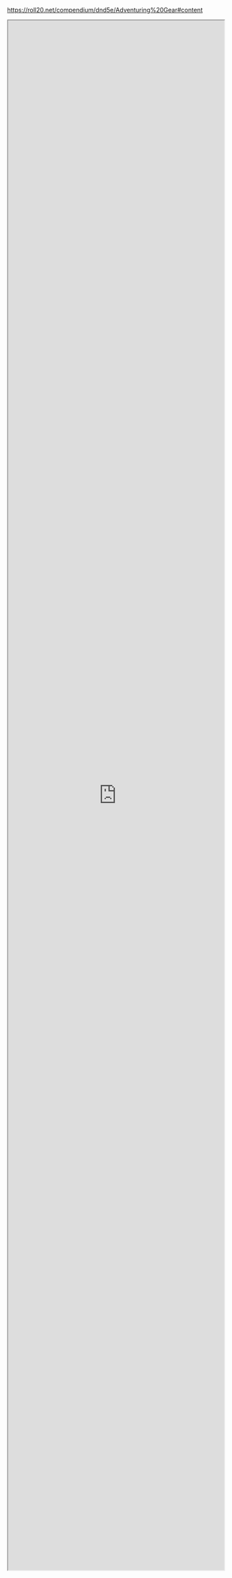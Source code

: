 https://roll20.net/compendium/dnd5e/Adventuring%20Gear#content
<iframe src="https://roll20.net/compendium/dnd5e/Adventuring%20Gear#content" style="
	position: relative;
	width: 100%;
	height: 90vh;
  "></iframe>